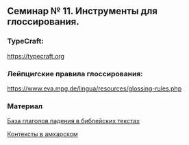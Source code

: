 ## Семинар № 11. Инструменты для глоссирования.

### TypeCraft:
<https://typecraft.org>

### Лейпцигские правила глоссирования:
<https://www.eva.mpg.de/lingua/resources/glossing-rules.php>


### Материал

[База глаголов падения в библейских текстах](http://lextyp.pythonanywhere.com/)

[Контексты в амхарском](https://docs.google.com/spreadsheets/d/1iYLFolLOMR0X9wf3ljROhAGgHvQS9juAq8MBGfWp9OU/edit?usp=sharing)
